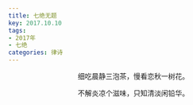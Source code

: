 ```yaml
---
title: 七绝无题
key: 2017.10.10
tags: 
- 2017年 
- 七绝
categories: 律诗
---
```


<p align="center">细吃晨静三泡茶，慢看恋秋一树花。
</p>
<p align="center">不解炎凉个滋味，只知清淡闲铅华。
</p>
